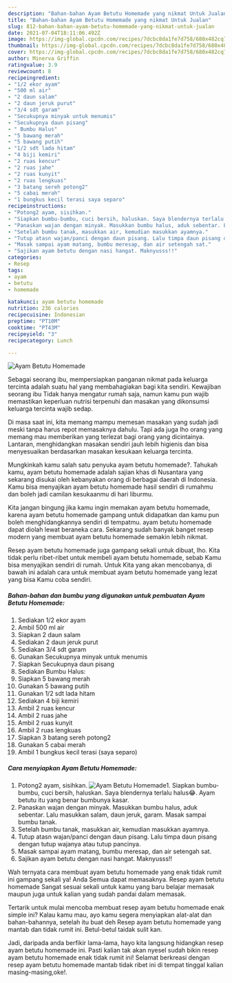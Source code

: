 ```yaml
---
description: "Bahan-bahan Ayam Betutu Homemade yang nikmat Untuk Jualan"
title: "Bahan-bahan Ayam Betutu Homemade yang nikmat Untuk Jualan"
slug: 812-bahan-bahan-ayam-betutu-homemade-yang-nikmat-untuk-jualan
date: 2021-07-04T18:11:06.492Z
image: https://img-global.cpcdn.com/recipes/7dcbc8da1fe7d758/680x482cq70/ayam-betutu-homemade-foto-resep-utama.jpg
thumbnail: https://img-global.cpcdn.com/recipes/7dcbc8da1fe7d758/680x482cq70/ayam-betutu-homemade-foto-resep-utama.jpg
cover: https://img-global.cpcdn.com/recipes/7dcbc8da1fe7d758/680x482cq70/ayam-betutu-homemade-foto-resep-utama.jpg
author: Minerva Griffin
ratingvalue: 3.9
reviewcount: 8
recipeingredient:
- "1/2 ekor ayam"
- "500 ml air"
- "2 daun salam"
- "2 daun jeruk purut"
- "3/4 sdt garam"
- "Secukupnya minyak untuk menumis"
- "Secukupnya daun pisang"
- " Bumbu Halus"
- "5 bawang merah"
- "5 bawang putih"
- "1/2 sdt lada hitam"
- "4 biji kemiri"
- "2 ruas kencur"
- "2 ruas jahe"
- "2 ruas kunyit"
- "2 ruas lengkuas"
- "3 batang sereh potong2"
- "5 cabai merah"
- "1 bungkus kecil terasi saya separo"
recipeinstructions:
- "Potong2 ayam, sisihkan."
- "Siapkan bumbu-bumbu, cuci bersih, haluskan. Saya blendernya terlalu halus😂. Ayam betutu itu yang benar bumbunya kasar."
- "Panaskan wajan dengan minyak. Masukkan bumbu halus, aduk sebentar. Lalu masukkan salam, daun jeruk, garam. Masak sampai bumbu tanak."
- "Setelah bumbu tanak, masukkan air, kemudian masukkan ayamnya."
- "Tutup atasn wajan/panci dengan daun pisang. Lalu timpa daun pisang dengan tutup wajanya atau tutup pancinya."
- "Masak sampai ayam matang, bumbu meresap, dan air setengah sat."
- "Sajikan ayam betutu dengan nasi hangat. Maknyusss!!"
categories:
- Resep
tags:
- ayam
- betutu
- homemade

katakunci: ayam betutu homemade 
nutrition: 236 calories
recipecuisine: Indonesian
preptime: "PT10M"
cooktime: "PT43M"
recipeyield: "3"
recipecategory: Lunch

---
```



![Ayam Betutu Homemade](https://img-global.cpcdn.com/recipes/7dcbc8da1fe7d758/680x482cq70/ayam-betutu-homemade-foto-resep-utama.jpg)

Sebagai seorang ibu, mempersiapkan panganan nikmat pada keluarga tercinta adalah suatu hal yang membahagiakan bagi kita sendiri. Kewajiban seorang ibu Tidak hanya mengatur rumah saja, namun kamu pun wajib memastikan keperluan nutrisi terpenuhi dan masakan yang dikonsumsi keluarga tercinta wajib sedap.

Di masa  saat ini, kita memang mampu memesan masakan yang sudah jadi meski tanpa harus repot memasaknya dahulu. Tapi ada juga lho orang yang memang mau memberikan yang terlezat bagi orang yang dicintainya. Lantaran, menghidangkan masakan sendiri jauh lebih higienis dan bisa menyesuaikan berdasarkan masakan kesukaan keluarga tercinta. 



Mungkinkah kamu salah satu penyuka ayam betutu homemade?. Tahukah kamu, ayam betutu homemade adalah sajian khas di Nusantara yang sekarang disukai oleh kebanyakan orang di berbagai daerah di Indonesia. Kamu bisa menyajikan ayam betutu homemade hasil sendiri di rumahmu dan boleh jadi camilan kesukaanmu di hari liburmu.

Kita jangan bingung jika kamu ingin memakan ayam betutu homemade, karena ayam betutu homemade gampang untuk didapatkan dan kamu pun boleh menghidangkannya sendiri di tempatmu. ayam betutu homemade dapat diolah lewat beraneka cara. Sekarang sudah banyak banget resep modern yang membuat ayam betutu homemade semakin lebih nikmat.

Resep ayam betutu homemade juga gampang sekali untuk dibuat, lho. Kita tidak perlu ribet-ribet untuk membeli ayam betutu homemade, sebab Kamu bisa menyajikan sendiri di rumah. Untuk Kita yang akan mencobanya, di bawah ini adalah cara untuk membuat ayam betutu homemade yang lezat yang bisa Kamu coba sendiri.

<!--inarticleads1-->

##### Bahan-bahan dan bumbu yang digunakan untuk pembuatan Ayam Betutu Homemade:

1. Sediakan 1/2 ekor ayam
1. Ambil 500 ml air
1. Siapkan 2 daun salam
1. Sediakan 2 daun jeruk purut
1. Sediakan 3/4 sdt garam
1. Gunakan Secukupnya minyak untuk menumis
1. Siapkan Secukupnya daun pisang
1. Sediakan  Bumbu Halus:
1. Siapkan 5 bawang merah
1. Gunakan 5 bawang putih
1. Gunakan 1/2 sdt lada hitam
1. Sediakan 4 biji kemiri
1. Ambil 2 ruas kencur
1. Ambil 2 ruas jahe
1. Ambil 2 ruas kunyit
1. Ambil 2 ruas lengkuas
1. Siapkan 3 batang sereh potong2
1. Gunakan 5 cabai merah
1. Ambil 1 bungkus kecil terasi (saya separo)




<!--inarticleads2-->

##### Cara menyiapkan Ayam Betutu Homemade:

1. Potong2 ayam, sisihkan.
<img src="https://img-global.cpcdn.com/steps/90cec916a7006cff/160x128cq70/ayam-betutu-homemade-langkah-memasak-1-foto.jpg" alt="Ayam Betutu Homemade">1. Siapkan bumbu-bumbu, cuci bersih, haluskan. Saya blendernya terlalu halus😂. Ayam betutu itu yang benar bumbunya kasar.
1. Panaskan wajan dengan minyak. Masukkan bumbu halus, aduk sebentar. Lalu masukkan salam, daun jeruk, garam. Masak sampai bumbu tanak.
1. Setelah bumbu tanak, masukkan air, kemudian masukkan ayamnya.
1. Tutup atasn wajan/panci dengan daun pisang. Lalu timpa daun pisang dengan tutup wajanya atau tutup pancinya.
1. Masak sampai ayam matang, bumbu meresap, dan air setengah sat.
1. Sajikan ayam betutu dengan nasi hangat. Maknyusss!!




Wah ternyata cara membuat ayam betutu homemade yang enak tidak rumit ini gampang sekali ya! Anda Semua dapat memasaknya. Resep ayam betutu homemade Sangat sesuai sekali untuk kamu yang baru belajar memasak maupun juga untuk kalian yang sudah pandai dalam memasak.

Tertarik untuk mulai mencoba membuat resep ayam betutu homemade enak simple ini? Kalau kamu mau, ayo kamu segera menyiapkan alat-alat dan bahan-bahannya, setelah itu buat deh Resep ayam betutu homemade yang mantab dan tidak rumit ini. Betul-betul taidak sulit kan. 

Jadi, daripada anda berfikir lama-lama, hayo kita langsung hidangkan resep ayam betutu homemade ini. Pasti kalian tak akan nyesel sudah bikin resep ayam betutu homemade enak tidak rumit ini! Selamat berkreasi dengan resep ayam betutu homemade mantab tidak ribet ini di tempat tinggal kalian masing-masing,oke!.

